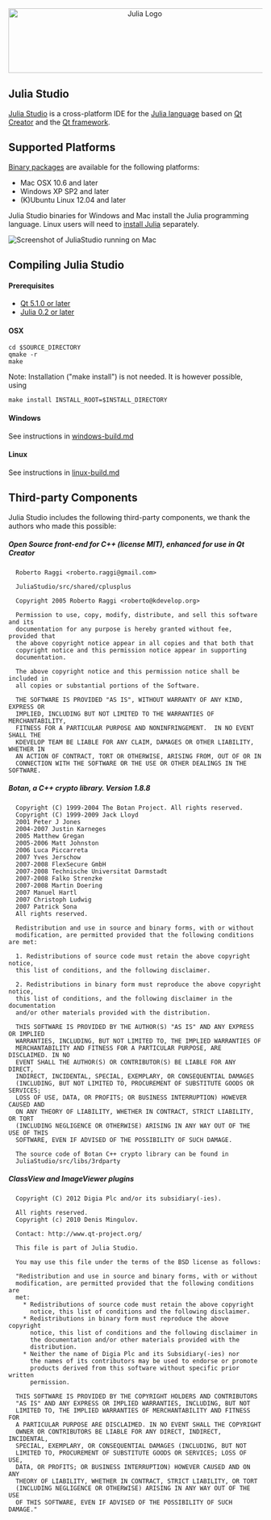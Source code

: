 <a name="logo"/>
<div align="center">
<a href="http://forio.com/products/julia-studio/" target="_blank">
<img src="http://github.com/forio/julia-studio/blob/master/src/plugins/juliaeditor/images/js-by-forio.png?raw=true" alt="Julia Logo" width="525" height="128"></img>
</a>
</div>

## Julia Studio
[Julia Studio](http://forio.com/products/julia-studio/) is a cross-platform IDE for the [Julia language](http://julialang.org/)
based on [Qt Creator](http://qt.gitorious.org/qt-creator) and the [Qt framework](http://qt.gitorious.org/qt).

## Supported Platforms
[Binary packages](http://forio.com/products/julia-studio/download) are available for the following platforms:

   * Mac OSX 10.6 and later
   * Windows XP SP2 and later
   * (K)Ubuntu Linux 12.04 and later

Julia Studio binaries for Windows and Mac install the Julia programming language.  Linux users will need to [install Julia](http://julialang.org/downloads/) separately.

![Screenshot of JuliaStudio running on Mac](http://forio.com/img/julia-studio/js-plot.png)

## Compiling Julia Studio

#### Prerequisites

   * [Qt 5.1.0 or later](http://qt-project.org/downloads)
   * [Julia 0.2 or later](http://julialang.org/downloads/)

#### OSX
```
cd $SOURCE_DIRECTORY
qmake -r
make
```
Note: Installation ("make install") is not needed. It is however possible, using
```
make install INSTALL_ROOT=$INSTALL_DIRECTORY
```

#### Windows
See instructions in [windows-build.md](./windows-build.md)

#### Linux
See instructions in [linux-build.md](./linux-build.md)


## Third-party Components
Julia Studio includes the following third-party components,
we thank the authors who made this possible:

##### Open Source front-end for C++ (license MIT), enhanced for use in Qt Creator

```
  Roberto Raggi <roberto.raggi@gmail.com>

  JuliaStudio/src/shared/cplusplus

  Copyright 2005 Roberto Raggi <roberto@kdevelop.org>

  Permission to use, copy, modify, distribute, and sell this software and its
  documentation for any purpose is hereby granted without fee, provided that
  the above copyright notice appear in all copies and that both that
  copyright notice and this permission notice appear in supporting
  documentation.

  The above copyright notice and this permission notice shall be included in
  all copies or substantial portions of the Software.

  THE SOFTWARE IS PROVIDED "AS IS", WITHOUT WARRANTY OF ANY KIND, EXPRESS OR
  IMPLIED, INCLUDING BUT NOT LIMITED TO THE WARRANTIES OF MERCHANTABILITY,
  FITNESS FOR A PARTICULAR PURPOSE AND NONINFRINGEMENT.  IN NO EVENT SHALL THE
  KDEVELOP TEAM BE LIABLE FOR ANY CLAIM, DAMAGES OR OTHER LIABILITY, WHETHER IN
  AN ACTION OF CONTRACT, TORT OR OTHERWISE, ARISING FROM, OUT OF OR IN
  CONNECTION WITH THE SOFTWARE OR THE USE OR OTHER DEALINGS IN THE SOFTWARE.
```

##### Botan, a C++ crypto library. Version 1.8.8

```
  Copyright (C) 1999-2004 The Botan Project. All rights reserved.
  Copyright (C) 1999-2009 Jack Lloyd
  2001 Peter J Jones
  2004-2007 Justin Karneges
  2005 Matthew Gregan
  2005-2006 Matt Johnston
  2006 Luca Piccarreta
  2007 Yves Jerschow
  2007-2008 FlexSecure GmbH
  2007-2008 Technische Universitat Darmstadt
  2007-2008 Falko Strenzke
  2007-2008 Martin Doering
  2007 Manuel Hartl
  2007 Christoph Ludwig
  2007 Patrick Sona
  All rights reserved.

  Redistribution and use in source and binary forms, with or without
  modification, are permitted provided that the following conditions are met:

  1. Redistributions of source code must retain the above copyright notice,
  this list of conditions, and the following disclaimer.

  2. Redistributions in binary form must reproduce the above copyright notice,
  this list of conditions, and the following disclaimer in the documentation
  and/or other materials provided with the distribution.

  THIS SOFTWARE IS PROVIDED BY THE AUTHOR(S) "AS IS" AND ANY EXPRESS OR IMPLIED
  WARRANTIES, INCLUDING, BUT NOT LIMITED TO, THE IMPLIED WARRANTIES OF
  MERCHANTABILITY AND FITNESS FOR A PARTICULAR PURPOSE, ARE DISCLAIMED. IN NO
  EVENT SHALL THE AUTHOR(S) OR CONTRIBUTOR(S) BE LIABLE FOR ANY DIRECT,
  INDIRECT, INCIDENTAL, SPECIAL, EXEMPLARY, OR CONSEQUENTIAL DAMAGES
  (INCLUDING, BUT NOT LIMITED TO, PROCUREMENT OF SUBSTITUTE GOODS OR SERVICES;
  LOSS OF USE, DATA, OR PROFITS; OR BUSINESS INTERRUPTION) HOWEVER CAUSED AND
  ON ANY THEORY OF LIABILITY, WHETHER IN CONTRACT, STRICT LIABILITY, OR TORT
  (INCLUDING NEGLIGENCE OR OTHERWISE) ARISING IN ANY WAY OUT OF THE USE OF THIS
  SOFTWARE, EVEN IF ADVISED OF THE POSSIBILITY OF SUCH DAMAGE.

  The source code of Botan C++ crypto library can be found in
  JuliaStudio/src/libs/3rdparty
```

##### ClassView and ImageViewer plugins

```
  Copyright (C) 2012 Digia Plc and/or its subsidiary(-ies).

  All rights reserved.
  Copyright (c) 2010 Denis Mingulov.

  Contact: http://www.qt-project.org/

  This file is part of Julia Studio.

  You may use this file under the terms of the BSD license as follows:

  "Redistribution and use in source and binary forms, with or without
  modification, are permitted provided that the following conditions are
  met:
    * Redistributions of source code must retain the above copyright
      notice, this list of conditions and the following disclaimer.
    * Redistributions in binary form must reproduce the above copyright
      notice, this list of conditions and the following disclaimer in
      the documentation and/or other materials provided with the
      distribution.
    * Neither the name of Digia Plc and its Subsidiary(-ies) nor
      the names of its contributors may be used to endorse or promote
      products derived from this software without specific prior written
      permission.

  THIS SOFTWARE IS PROVIDED BY THE COPYRIGHT HOLDERS AND CONTRIBUTORS
  "AS IS" AND ANY EXPRESS OR IMPLIED WARRANTIES, INCLUDING, BUT NOT
  LIMITED TO, THE IMPLIED WARRANTIES OF MERCHANTABILITY AND FITNESS FOR
  A PARTICULAR PURPOSE ARE DISCLAIMED. IN NO EVENT SHALL THE COPYRIGHT
  OWNER OR CONTRIBUTORS BE LIABLE FOR ANY DIRECT, INDIRECT, INCIDENTAL,
  SPECIAL, EXEMPLARY, OR CONSEQUENTIAL DAMAGES (INCLUDING, BUT NOT
  LIMITED TO, PROCUREMENT OF SUBSTITUTE GOODS OR SERVICES; LOSS OF USE,
  DATA, OR PROFITS; OR BUSINESS INTERRUPTION) HOWEVER CAUSED AND ON ANY
  THEORY OF LIABILITY, WHETHER IN CONTRACT, STRICT LIABILITY, OR TORT
  (INCLUDING NEGLIGENCE OR OTHERWISE) ARISING IN ANY WAY OUT OF THE USE
  OF THIS SOFTWARE, EVEN IF ADVISED OF THE POSSIBILITY OF SUCH DAMAGE."
```


